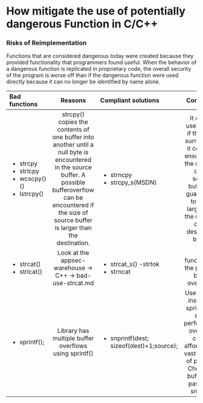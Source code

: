 # How mitigate the use of potentially dangerous Function in C/C++

### Risks of Reimplementation
Functions that are considered dangerous today were created because they provided functionality that programmers found useful. When the behavior of a dangerous function is replicated in proprietary code, the overall security of the program is worse off than if the dangerous function were used directly because it can no longer be identified by name alone.

| Bad functions | Reasons | Compliant solutions | Comments
|:----------|:----------:|:------------------| :------------:| 
|<ul><li>strcpy</li><li>strlcpy</li><li>wcscpy()()</li><li>lstrcpy()</li></ul>|strcpy() copies the contents of one buffer into another until a null byte is encountered in the source buffer. A possible bufferoverflow can be encountered if the size of source buffer is larger than the destination.|<ul><li>strncpy</li><li>strcpy_s(MSDN)</li></ul>| It can be used safely if the code surrounding it correctly ensures that the contents of the source buffer are guaranteed to be no larger than the capacity of the destination buffer.| 
|<ul><li>strcat()</li><li>strlcat()</li></ul>| Look at the appsec-warehouse -> C++ -> bad-use-strcat.md  |<ul><li>strcat_s() -strtok</li><li>strncat</li></ul> | This functions fix the potential buffer overloads.|
|<ul><li>sprintf();</li></ul>| Library has multiple buffer overflows using sprintf()| <ul><li>snprintf(dest; sizeof(dest)+1;source);</li></ul>|Use snprintf instead of sprintf. The slight performance overhead can be afforded in a vast majority of projects. Check the buffer size passed to snprintf.|
